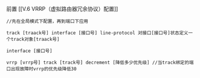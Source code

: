 前置
[[V.6 VRRP（虚拟路由器冗余协议）配置]]

	//先在全局模式下配置，再到端口下应用

	track [traack号] interface [接口号] line-protocol 对接口[接口号]状态定义一个track对象[traack号]

	interface [接口号] 

	vrrp [vrrp号] track [track号] decrement [降低多少优先级] //当track绑定的端口出现故障时vrrp的优先级降低30